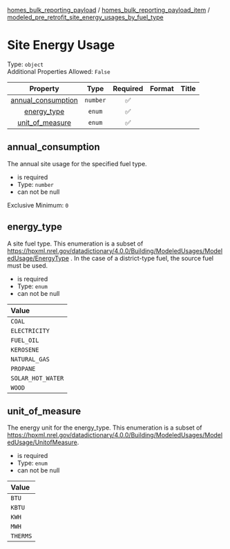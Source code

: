 


  
[homes_bulk_reporting_payload](homes_bulk_reporting_payload.md) / [homes_bulk_reporting_payload_item](homes_bulk_reporting_payload_item.md) / [modeled_pre_retrofit_site_energy_usages_by_fuel_type](modeled_pre_retrofit_site_energy_usages_by_fuel_type.md)
# Site Energy Usage
  
Type: `object`  
Additional Properties Allowed: `False`  
  

|Property|Type|Required|Format|Title|
| :---: | :---: | :---: | :---: | :---: |
|[annual_consumption](#annual_consumption)|`number`|:white_check_mark:|||
|[energy_type](#energy_type)|`enum`|:white_check_mark:|||
|[unit_of_measure](#unit_of_measure)|`enum`|:white_check_mark:|||

## annual_consumption
  
The annual site usage for the specified fuel type.  
  

- is required
- Type: `number`
- can not be null
  
Exclusive Minimum: `0`
## energy_type
  
A site fuel type. This enumeration is a subset of https://hpxml.nrel.gov/datadictionary/4.0.0/Building/ModeledUsages/ModeledUsage/EnergyType . In the case of a district-type fuel, the source fuel must be used.  
  

- is required
- Type: `enum`
- can not be null
  

|Value|
| :--- |
|`COAL`|
|`ELECTRICITY`|
|`FUEL_OIL`|
|`KEROSENE`|
|`NATURAL_GAS`|
|`PROPANE`|
|`SOLAR_HOT_WATER`|
|`WOOD`|

## unit_of_measure
  
The energy unit for the energy_type. This enumeration is a subset of https://hpxml.nrel.gov/datadictionary/4.0.0/Building/ModeledUsages/ModeledUsage/UnitofMeasure.  
  

- is required
- Type: `enum`
- can not be null
  

|Value|
| :--- |
|`BTU`|
|`KBTU`|
|`KWH`|
|`MWH`|
|`THERMS`|
